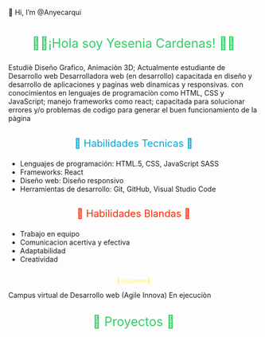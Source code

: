  👋 Hi, I’m @Anyecarqui
#
<p style="color:#32ce66; font-size: 25px; text-align:center;"> 👋🏼¡Hola soy Yesenia Cardenas!  👋🏼 </p>

Estudiè Diseño Grafico, Animaciòn 3D; Actualmente estudiante de Desarrollo web
Desarrolladora web (en desarrollo) capacitada en diseño y desarrollo de aplicaciones y paginas web dinamicas y responsivas.
con conocimientos en lenguajes de programaciòn como HTML, CSS y JavaScript; manejo frameworks como react;
capacitada para solucionar errores y/o problemas de codigo para generar el buen funcionamiento de la pàgina
##
<p style="color:#00a7d3; font-size: 20px; text-align:center;"> 💼  Habilidades Tecnicas 💼 </p>

- Lenguajes de programación: HTML.5, CSS, JavaScript SASS
- Frameworks: React
- Diseño web: Diseño responsivo
- Herramientas de desarrollo: Git, GitHub, Visual Studio Code
##
<p style="color:rgb(255, 42, 4); font-size: 20px; text-align:center;"> 📍 Habilidades Blandas 📍 </p>

- Trabajo en equipo
- Comunicacion acertiva y efectiva
- Adaptabilidad 
- Creatividad
##
<p style="color: rgb(253, 242, 84); font-size: 10px; text-align: center;"> 📂 Educaciòn 📂</p>

Campus virtual de Desarrollo web (Agile Innova) En ejecuciòn
##
<p style="color:#32ce66; font-size: 25px; text-align:center;"> 📎 Proyectos 📎</p>

